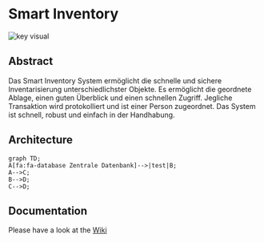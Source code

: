 # Smart Inventory

![key visual](https://raw.githubusercontent.com/nikcani/smart-inventory/main/key-visual.png)


## Abstract
Das Smart Inventory System ermöglicht die schnelle und sichere Inventarisierung unterschiedlichster Objekte. Es ermöglicht die geordnete Ablage, einen guten Überblick und einen schnellen Zugriff. Jegliche Transaktion wird protokolliert und ist einer Person zugeordnet. Das System ist schnell, robust und einfach in der Handhabung.

## Architecture

```mermaid
graph TD;
A[fa:fa-database Zentrale Datenbank]-->|test|B;
A-->C;
B-->D;
C-->D;
```

## Documentation
Please have a look at the [Wiki](https://github.com/nikcani/smart-inventory/wiki)

